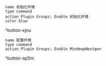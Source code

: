 ```button
name 初始化环境
type command
action Plugin Groups: Enable 初始化环境
color blue
```
^button-xjnu

```button
name 配置环境
type command
action Plugin Groups: Enable MindmapNextgen
```
^button-ap5m